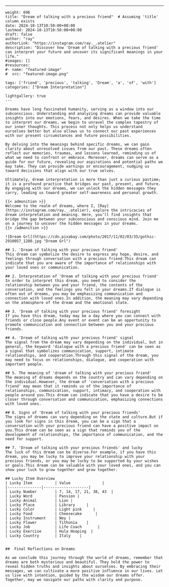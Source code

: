 ---
    weight: 696
    title: "Dream of talking with a precious friend"  # Assuming 'title' column exists
    date: 2024-10-13T10:50:00+08:00
    lastmod: 2024-10-13T10:50:00+08:00
    draft: false
    author: "ray"
    authorLink: "https://instagram.com/ray._.atelier"
    description: "Discover how 'Dream of talking with a precious friend' can interpret your future and uncover its significant meanings in your life."
    #images: []
    #resources:
    #- name: "featured-image"
    #  src: "featured-image.png"
    
    tags: ['friend', 'precious', 'talking', 'Dream', 'a', 'of', 'with']
    categories: ["Dream Interpretation"]
    
    lightgallery: true
    ---
    
    Dreams have long fascinated humanity, serving as a window into our subconscious. Understanding and analyzing dreams can provide valuable insights into our emotions, fears, and desires. When we take the time to interpret our dreams, we begin to unravel the complex tapestry of our inner thoughts. This process not only helps us understand ourselves better but also allows us to connect our past experiences with our present circumstances and future possibilities.
    
    By delving into the meanings behind specific dreams, we can gain clarity about unresolved issues from our past. These dreams often reflect our memories, traumas, and lessons learned, reminding us of what we need to confront or embrace. Moreover, dreams can serve as a guide for our future, revealing our aspirations and potential paths we may take. They can provide warnings or encouragement, nudging us toward decisions that align with our true selves.
    
    Ultimately, dream interpretation is more than just a curious pastime; it is a profound practice that bridges our past, present, and future. By engaging with our dreams, we can unlock the hidden messages they carry, leading us toward greater self-awareness and personal growth.
    
    {{< admonition >}}
    Welcome to the realm of dreams, where I, [Ray](https://instagram.com/ray._.atelier), explore the intricacies of dream interpretation and meaning. Here, you’ll find insights that bridge the gap between your subconscious and conscious mind. Join me on a journey to uncover the hidden messages in your dreams.
    {{< /admonition >}}
    
    ![Dream Grl](https://cdn.pixabay.com/photo/2017/11/02/03/35/gothic-2910057_1280.jpg "Dream Grl")
    
    ## 1. 'Dream of talking with your precious friend'
    This dream can symbolize the desire to express any hope, desire, and feelings through conversation with a precious friend.This dream can indicate that you are aware of the importance of relationships with your loved ones or communication.
    
    ## 2. Interpretation of 'Dream of talking with your precious friend'
    In order to interpret this dream, you need to consider the relationship between you and your friend, the contents of the conversation, and the feelings you felt in your dreams.If dialogue is often out of dreams, you may be emphasizing communication and connection with loved ones.In addition, the meaning may vary depending on the atmosphere of the dream and the emotional state.
    
    ## 3. 'Dream of talking with your precious friend' foresight
    If you have this dream, today may be a day where you can connect with friends or close people.Any event or event can be an opportunity to promote communication and connection between you and your precious friends.
    
    ## 4. 'Dream of talking with your precious friend' signal
    The signal from the dream may vary depending on the individual, but in general, the keyword 'dialogue with a precious friend' can be seen as a signal that symbolizes communication, support, intimate relationships, and cooperation.Through this signal of the dream, you may need to focus on relationships, dialogue, and cooperation with important people.
    
    ## 5. The meaning of 'dream of talking with your precious friend'
    The meaning of dreams depends on the country and can vary depending on the individual.However, the dream of 'conversation with a precious friend' may mean that it reminds us of the importance of relationships, communication, support, intimacy, and cooperation with people around you.This dream can indicate that you have a desire to be closer through conversation and communication, emphasizing connections with loved ones.
    
    ## 6. Signs of 'Dream of talking with your precious friends'
    The signs of dreams can vary depending on the state and culture.But if you look for signs in this dream, you can be a sign that a conversation with your precious friend can have a positive impact on you.This dream can be seen as a sign that reminds you of the development of relationships, the importance of communication, and the need for support.
    
    ## 7. 'Dream of talking with your precious friends' and lucky
    The luck of this dream can be diverse.For example, if you have this dream, you may be lucky to improve your relationship with your precious friends, or you may be lucky to be supported by your wishes or goals.This dream can be valuable with your loved ones, and you can show your luck to grow together and grow together.
    
    ## Lucky Item Overview
    | Lucky Item          | Value              |
    |---------------|--------------------|
    | Lucky Number        | 7, 14, 17, 21, 38, 43  |
    | Lucky Word          | Passion |
    | Lucky Animal        | Lion |
    | Lucky Place         | Library     |
    | Lucky Color         | Light pink     |
    | Lucky Food          | Cheesecake      |
    | Lucky Instrument    | Ney |
    | Lucky Flower        | Tithonia    |
    | Lucky Job           | Life Coach       |
    | Lucky Exercise      | Hula Hooping  |
    | Lucky Country       | Italy    |
    
    
    ##  Final Reflections on Dreams
    
    As we conclude this journey through the world of dreams, remember that dreams are both mysterious and beautiful. They hold the power to reveal hidden truths and insights about ourselves. By embracing their messages, we can cultivate a more positive influence in our lives. Let us live with intention, guided by the wisdom our dreams offer. Together, may we navigate our paths with clarity and purpose.
    